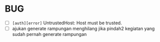 # BUG

- [ ] `[auth][error]` UntrustedHost: Host must be trusted.
- [ ] ajukan generate rampungan menghilang jika pindah2 kegiatan yang sudah pernah generate rampungan
